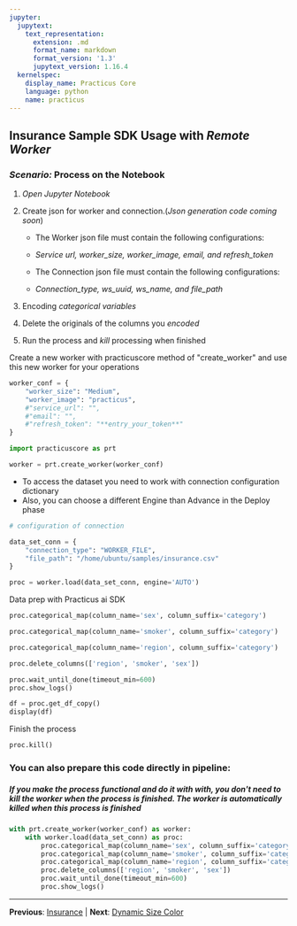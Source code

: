 ```yaml
---
jupyter:
  jupytext:
    text_representation:
      extension: .md
      format_name: markdown
      format_version: '1.3'
      jupytext_version: 1.16.4
  kernelspec:
    display_name: Practicus Core
    language: python
    name: practicus
---
```


## Insurance Sample SDK Usage with *Remote Worker*
### _Scenario:_ Process on the Notebook

1. _Open_ *Jupyter Notebook*
    
2. Create json for worker and connection.(*Json generation code coming soon*)
   - The Worker json file must contain the following configurations:
   - *Service url, worker_size, worker_image, email, and refresh_token*
  
   - The Connection json file must contain the following configurations:
   - *Connection_type, ws_uuid, ws_name, and file_path*
  
3. Encoding *categorical variables*
    
4. Delete the originals of the columns you *encoded*

5. Run the process and *kill* processing when finished


Create a new worker with practicuscore method of "create_worker" and use this new worker for your operations

```python
worker_conf = {
    "worker_size": "Medium",
    "worker_image": "practicus",
    #"service_url": "",
    #"email": "",
    #"refresh_token": "**entry_your_token**"
}
```

```python
import practicuscore as prt

worker = prt.create_worker(worker_conf)
```

- To access the dataset you need to work with connection configuration dictionary
- Also, you can choose a different Engine than Advance in the Deploy phase

```python
# configuration of connection

data_set_conn = {
    "connection_type": "WORKER_FILE",
    "file_path": "/home/ubuntu/samples/insurance.csv"
}
```

```python
proc = worker.load(data_set_conn, engine='AUTO') 
```

Data prep with Practicus ai SDK

```python
proc.categorical_map(column_name='sex', column_suffix='category') 
```

```python
proc.categorical_map(column_name='smoker', column_suffix='category') 
```

```python
proc.categorical_map(column_name='region', column_suffix='category') 
```

```python
proc.delete_columns(['region', 'smoker', 'sex']) 
```

```python
proc.wait_until_done(timeout_min=600)
proc.show_logs()
```

```python
df = proc.get_df_copy()
display(df)
```

Finish the process

```python
proc.kill()
```

### You can also prepare this code directly in pipeline:
##### If you make the process functional and do it with with, you don't need to kill the worker when the process is finished. The worker is automatically killed when this process is finished

```python
with prt.create_worker(worker_conf) as worker: 
    with worker.load(data_set_conn) as proc:
        proc.categorical_map(column_name='sex', column_suffix='category'), 
        proc.categorical_map(column_name='smoker', column_suffix='category'),
        proc.categorical_map(column_name='region', column_suffix='category'),
        proc.delete_columns(['region', 'smoker', 'sex']) 
        proc.wait_until_done(timeout_min=600)
        proc.show_logs()
```


---

**Previous**: [Insurance](01_insurance.md) | **Next**: [Dynamic Size Color](../02_data_exploration/02_01_Plot/Dynamic_Size_Color/Dynamic_Size_Color.md)
